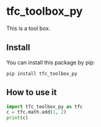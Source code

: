 # tfc_toolbox_py
This is a tool box.

## Install
You can install this package by pip:
```shell
pip install tfc_toolbox_py
```

## How to use it
```python
import tfc_toolbox_py as tfc
c = tfc.math.add(1, 2)
print(c)
```